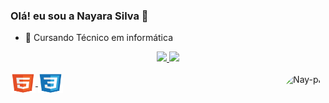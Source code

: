 ### Olá! eu sou a Nayara Silva 👋

- 🌱 Cursando Técnico em informática

<div align="center">
  <a href="https://github.com/NayaraSilvaS">
  <img height="150em" src="https://github-readme-stats.vercel.app/api?username=NayaraSilvaS&show_icons=true&theme=dracula&include_all_commits=true&count_private=true"/>
  <img height="150em" src="https://github-readme-stats.vercel.app/api/top-langs/?username=NayaraSilvas&layout=compact&langs_count=7&theme=dracula"/>
</div>

  <div style="display: inline_block"><br>
  <img align="center" alt="Nay-HTML" height="30" width="40" src="https://raw.githubusercontent.com/devicons/devicon/master/icons/html5/html5-original.svg">
  <img align="center" alt="Nay-CSS" height="30" width="40" src="https://raw.githubusercontent.com/devicons/devicon/master/icons/css3/css3-original.svg">
  <img align="right" alt="Nay-pic" height="150" style="border-radius:50px;"
   src="https://user-images.githubusercontent.com/99221251/153727272-794fc968-2571-4e6e-b821-b5ecc85733d3.gif">

</div>

  
